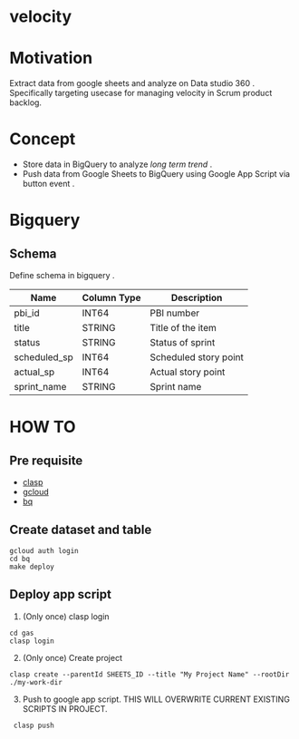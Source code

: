 # velocity

# Motivation

Extract data from google sheets and analyze on Data studio 360 .
Specifically targeting usecase for managing velocity in Scrum product backlog.

# Concept

* Store data in BigQuery to analyze _long term trend_ .
* Push data from Google Sheets to BigQuery using Google App Script via button event .

# Bigquery

## Schema 

Define schema in bigquery .

| Name | Column Type | Description |
| ---- | ---- | ----------- |
| pbi_id | INT64 | PBI number |
| title | STRING | Title of the item |
| status | STRING | Status of sprint |
| scheduled_sp | INT64 | Scheduled story point |
| actual_sp | INT64 | Actual story point |
| sprint_name | STRING | Sprint name |

# HOW TO

## Pre requisite

* [clasp](https://github.com/google/clasp)
* [gcloud](https://cloud.google.com/sdk/gcloud)
* [bq](https://cloud.google.com/bigquery/docs/bq-command-line-tool)

## Create dataset and table

```
gcloud auth login
cd bq
make deploy
```

## Deploy app script

1. (Only once) clasp login
```
cd gas
clasp login
```

2. (Only once) Create project
```
clasp create --parentId SHEETS_ID --title "My Project Name" --rootDir ./my-work-dir
```

3. Push to google app script. THIS WILL OVERWRITE CURRENT EXISTING SCRIPTS IN PROJECT.
```
 clasp push
```
